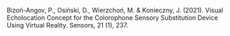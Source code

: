﻿---
layout: post
date:   2021-01-02 09:00:00
link: https://www.mdpi.com/1424-8220/21/1/237
categories: article
year: 2020
---

Bizoń-Angov, P., Osiński, D., Wierzchoń, M. & Konieczny, J. (2021). Visual Echolocation Concept for the Colorophone Sensory Substitution Device Using Virtual Reality. Sensors,  21 (1), 237.
